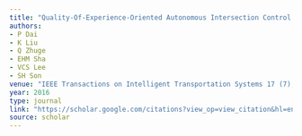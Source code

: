 ```yaml
---
title: "Quality-Of-Experience-Oriented Autonomous Intersection Control in Vehicular Networks"
authors:
- P Dai
- K Liu
- Q Zhuge
- EHM Sha
- VCS Lee
- SH Son
venue: "IEEE Transactions on Intelligent Transportation Systems 17 (7), 1956-1967, 2016"
year: 2016
type: journal
link: "https://scholar.google.com/citations?view_op=view_citation&hl=en&user=xtXbq_AAAAAJ&pagesize=100&citation_for_view=xtXbq_AAAAAJ:qjMakFHDy7sC"
source: scholar
---
```

